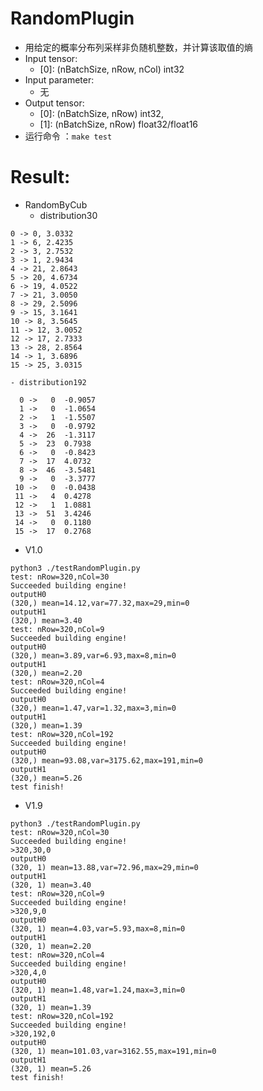 # RandomPlugin
+ 用给定的概率分布列采样非负随机整数，并计算该取值的熵
+ Input tensor:
    - [0]: (nBatchSize, nRow, nCol)     int32
+ Input parameter:
    - 无
+ Output tensor:
    - [0]: (nBatchSize, nRow)           int32,
    - [1]: (nBatchSize, nRow)           float32/float16
+ 运行命令  ：`make test`


# Result:
+ RandomByCub
    - distribution30
```
0 -> 0, 3.0332
1 -> 6, 2.4235
2 -> 3, 2.7532
3 -> 1, 2.9434
4 -> 21, 2.8643
5 -> 20, 4.6734
6 -> 19, 4.0522
7 -> 21, 3.0050
8 -> 29, 2.5096
9 -> 15, 3.1641
10 -> 8, 3.5645
11 -> 12, 3.0052
12 -> 17, 2.7333
13 -> 28, 2.8564
14 -> 1, 3.6896
15 -> 25, 3.0315
```
    - distribution192
```
  0 ->   0	-0.9057
  1 ->   0	-1.0654
  2 ->   1	-1.5507
  3 ->   0	-0.9792
  4 ->  26	-1.3117
  5 ->  23	0.7938
  6 ->   0	-0.8423
  7 ->  17	4.0732
  8 ->  46	-3.5481
  9 ->   0	-3.3777
 10 ->   0	-0.0438
 11 ->   4	0.4278
 12 ->   1	1.0881
 13 ->  51	3.4246
 14 ->   0	0.1180
 15 ->  17	0.2768
```

+ V1.0
```
python3 ./testRandomPlugin.py
test: nRow=320,nCol=30
Succeeded building engine!
outputH0
(320,) mean=14.12,var=77.32,max=29,min=0
outputH1
(320,) mean=3.40
test: nRow=320,nCol=9
Succeeded building engine!
outputH0
(320,) mean=3.89,var=6.93,max=8,min=0
outputH1
(320,) mean=2.20
test: nRow=320,nCol=4
Succeeded building engine!
outputH0
(320,) mean=1.47,var=1.32,max=3,min=0
outputH1
(320,) mean=1.39
test: nRow=320,nCol=192
Succeeded building engine!
outputH0
(320,) mean=93.08,var=3175.62,max=191,min=0
outputH1
(320,) mean=5.26
test finish!
```

+ V1.9
```
python3 ./testRandomPlugin.py
test: nRow=320,nCol=30
Succeeded building engine!
>320,30,0
outputH0
(320, 1) mean=13.88,var=72.96,max=29,min=0
outputH1
(320, 1) mean=3.40
test: nRow=320,nCol=9
Succeeded building engine!
>320,9,0
outputH0
(320, 1) mean=4.03,var=5.93,max=8,min=0
outputH1
(320, 1) mean=2.20
test: nRow=320,nCol=4
Succeeded building engine!
>320,4,0
outputH0
(320, 1) mean=1.48,var=1.24,max=3,min=0
outputH1
(320, 1) mean=1.39
test: nRow=320,nCol=192
Succeeded building engine!
>320,192,0
outputH0
(320, 1) mean=101.03,var=3162.55,max=191,min=0
outputH1
(320, 1) mean=5.26
test finish!
```
